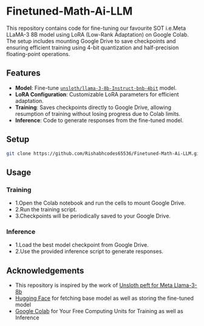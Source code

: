 # Finetuned-Math-Ai-LLM
This repository contains code for fine-tuning our favourite SOT i.e.Meta LLaMA-3 8B model using LoRA (Low-Rank Adaptation) on Google Colab. The setup includes mounting Google Drive to save checkpoints and ensuring efficient training using 4-bit quantization and half-precision floating-point operations.

## Features

- **Model**: Fine-tune [`unsloth/llama-3-8b-Instruct-bnb-4bit`](https://huggingface.co/unsloth/llama-3-8b-Instruct-bnb-4bit) model.
- **LoRA Configuration**: Customizable LoRA parameters for efficient adaptation.
- **Training**: Saves checkpoints directly to Google Drive, allowing resumption of training without losing progress due to Colab limits.
- **Inference**: Code to generate responses from the fine-tuned model.


## Setup
```bash
git clone https://github.com/Rishabhcodes65536/Finetuned-Math-Ai-LLM.git
```

## Usage

### Training
- 1.Open the Colab notebook and run the cells to mount Google Drive.
- 2.Run the training script.
- 3.Checkpoints will be periodically saved to your Google Drive.

### Inference
- 1.Load the best model checkpoint from Google Drive.
- 2.Use the provided inference script to generate responses.

## Acknowledgements
- This repository is inspired by the work of [Unsloth peft for Meta Llama-3-8b](https://github.com/unslothai/unsloth)
- [Hugging Face](https://huggingface.co) for fetching base model as well as storing the fine-tuned model
- [Google Colab](https://colab.research.google.com) for Your Free Computing Units for Training as well as Inference

